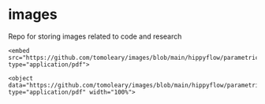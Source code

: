 # images
Repo for storing images related to code and research

	<embed src="https://github.com/tomoleary/images/blob/main/hippyflow/parametric_mapping.pdf" type="application/pdf">

	<object data="https://github.com/tomoleary/images/blob/main/hippyflow/parametric_mapping.pdf" type="application/pdf" width="100%">


